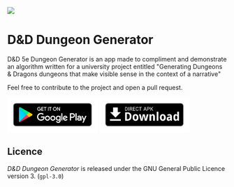 [<img src="art/app-icon.png">]()

# D&D Dungeon Generator

D&D 5e Dungeon Generator is an app made to compliment and demonstrate an algorithm written for a university project entitled "Generating Dungeons & Dragons dungeons that make visible sense in the context of a narrative"

Feel free to contribute to the project and open a pull request.

[<img src="art/google-play-icon.png"
      alt="Download from Google Play"
      height="80">](https://play.google.com/store/apps/details?id=com.joeshuff.dddungeongenerator) 
       [<img src="art/direct-apk-download.png"
      alt="Direct download"
      height="80">]()
      
## Licence
_D&D Dungeon Generator_ is released under the GNU General Public Licence version 3. (`gpl-3.0`)